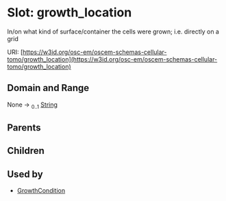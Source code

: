 
# Slot: growth_location

In/on what kind of surface/container the cells were grown; i.e. directly on a grid

URI: [https://w3id.org/osc-em/oscem-schemas-cellular-tomo/growth_location](https://w3id.org/osc-em/oscem-schemas-cellular-tomo/growth_location)


## Domain and Range

None &#8594;  <sub>0..1</sub> [String](types/String.md)

## Parents


## Children


## Used by

 * [GrowthCondition](GrowthCondition.md)
